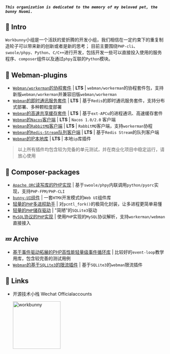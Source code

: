 <!--<p align="center"><img width="150px" src="https://chaz6chez.cn/images/workbunny-logo.png" alt="workbunny"></p>-->
##### `This organization is dedicated to the memory of my beloved pet, the bunny Nuomi.`
## 🐰 Intro 
`Workbunny`小组是一个活跃的爱折腾的开发小组，我们相信在一定约束下的重复制造轮子可以带来新的创新或者是新的思考；
目前主要围绕`PHP-cli`、`swoole/phpy`、`Python`、`C/C++`进行开发，包括开发一些可以直接投入使用的服务程序、`composer`组件以及通过`phpy`互联的`Python`模块。

## 🚀 Webman-plugins

- [`Webman/workerman`的协程套件](https://github.com/workbunny/webman-coroutine) | **LTS** | `webman/workerman`的协程套件包，支持新版`webman/workerman`并兼容旧版`webman/workerman`
- [`Webman`的即时通讯服务套件](https://github.com/workbunny/webman-push-server) | **LTS** | 基于`Redis`的即时通讯服务套件，支持分布式部署、多种颗粒度部署
- [`Webman`的高速共享缓存套件](https://github.com/workbunny/webman-shared-cache) | **LTS** | 基于`ext-APCu`的进程通讯、高速缓存套件
- [`Webman`的`Nacos`客户端](https://github.com/workbunny/webman-nacos) | **LTS** | `Nacos 1.0/2.0` 客户端
- [`Webman`的`RabbitMQ`客户端](https://github.com/workbunny/webman-rabbitmq) | **LTS** | `RabbitMQ`客户端，支持`workerman`协程
- [`Webman`的`Redis-Stream`队列客户端](https://github.com/workbunny/webman-rqueue) | **LTS** | 基于`Redis Stream`的队列客户端
- [`Webman`的IP本地库](https://github.com/workbunny/webman-ip-attribution) | **LTS** | 本地`ip`库插件

> 以上所有插件均包含较为完备的单元测试，并在商业化项目中稳定运行，请放心使用

## 💼 Composer-packages 
- [`Apache ORC`读写库的PHP实现](https://github.com/workbunny/php-orc) | 基于`swoole/phpy`内联调用`python/pyorc`实现，支持`PHP-FPM/PHP-CLI`
- [`bunny-UI`组件](https://github.com/workbunny/bunny-ui) | 一套`HTMX`开发模式的`Web UI`组件库
- [轻量的`PHP`多进程助手](https://github.com/workbunny/process) | 对`pcntl_fork()`的极简化封装，让多进程更简单易懂
- [轻量的`PHP`储存驱动](https://github.com/workbunny/storage) | "简陋"的`SQLite3`驱动
- [`MySQL`协议的`PHP`实现](https://github.com/workbunny/mysql-protocol) | 使用`PHP`实现的`MySQL`协议解析，支持`workerman/webman`直接接入

## 💤 Archive
- [基于事件驱动拓展的PHP高性能轻量级事件循环库](https://github.com/workbunny/event-loop) | 比较好的`event-loop`教学用库，包含较完善的测试用例
- [`Webman`的基于`SQLite3`的限流插件](https://github.com/workbunny/webman-rate-limiter) | 基于`SQLite3`的`webman`限流插件

## 🤝 Links
- 开源技术小栈 Wechat Officialaccounts

  <img width="150px" src="https://mmbiz.qpic.cn/mmbiz_png/78qLgY8U7F1umT6oaVuKCN4ibKqiaNOHjCdTKVl1405iczs6IrutF1WXM0otcAGWeedibdCNvcDoDYfGTZDYviacXUA/640?wx_fmt=png&tp=webp&wxfrom=5&wx_lazy=1&wx_co=1" alt="workbunny">
